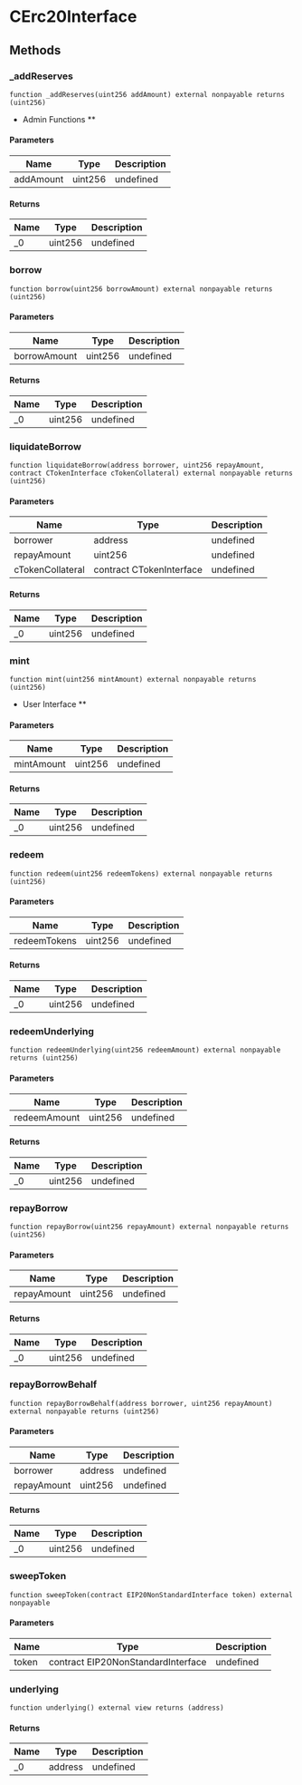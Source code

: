 # CErc20Interface









## Methods

### _addReserves

```solidity
function _addReserves(uint256 addAmount) external nonpayable returns (uint256)
```

* Admin Functions **



#### Parameters

| Name | Type | Description |
|---|---|---|
| addAmount | uint256 | undefined |

#### Returns

| Name | Type | Description |
|---|---|---|
| _0 | uint256 | undefined |

### borrow

```solidity
function borrow(uint256 borrowAmount) external nonpayable returns (uint256)
```





#### Parameters

| Name | Type | Description |
|---|---|---|
| borrowAmount | uint256 | undefined |

#### Returns

| Name | Type | Description |
|---|---|---|
| _0 | uint256 | undefined |

### liquidateBorrow

```solidity
function liquidateBorrow(address borrower, uint256 repayAmount, contract CTokenInterface cTokenCollateral) external nonpayable returns (uint256)
```





#### Parameters

| Name | Type | Description |
|---|---|---|
| borrower | address | undefined |
| repayAmount | uint256 | undefined |
| cTokenCollateral | contract CTokenInterface | undefined |

#### Returns

| Name | Type | Description |
|---|---|---|
| _0 | uint256 | undefined |

### mint

```solidity
function mint(uint256 mintAmount) external nonpayable returns (uint256)
```

* User Interface **



#### Parameters

| Name | Type | Description |
|---|---|---|
| mintAmount | uint256 | undefined |

#### Returns

| Name | Type | Description |
|---|---|---|
| _0 | uint256 | undefined |

### redeem

```solidity
function redeem(uint256 redeemTokens) external nonpayable returns (uint256)
```





#### Parameters

| Name | Type | Description |
|---|---|---|
| redeemTokens | uint256 | undefined |

#### Returns

| Name | Type | Description |
|---|---|---|
| _0 | uint256 | undefined |

### redeemUnderlying

```solidity
function redeemUnderlying(uint256 redeemAmount) external nonpayable returns (uint256)
```





#### Parameters

| Name | Type | Description |
|---|---|---|
| redeemAmount | uint256 | undefined |

#### Returns

| Name | Type | Description |
|---|---|---|
| _0 | uint256 | undefined |

### repayBorrow

```solidity
function repayBorrow(uint256 repayAmount) external nonpayable returns (uint256)
```





#### Parameters

| Name | Type | Description |
|---|---|---|
| repayAmount | uint256 | undefined |

#### Returns

| Name | Type | Description |
|---|---|---|
| _0 | uint256 | undefined |

### repayBorrowBehalf

```solidity
function repayBorrowBehalf(address borrower, uint256 repayAmount) external nonpayable returns (uint256)
```





#### Parameters

| Name | Type | Description |
|---|---|---|
| borrower | address | undefined |
| repayAmount | uint256 | undefined |

#### Returns

| Name | Type | Description |
|---|---|---|
| _0 | uint256 | undefined |

### sweepToken

```solidity
function sweepToken(contract EIP20NonStandardInterface token) external nonpayable
```





#### Parameters

| Name | Type | Description |
|---|---|---|
| token | contract EIP20NonStandardInterface | undefined |

### underlying

```solidity
function underlying() external view returns (address)
```






#### Returns

| Name | Type | Description |
|---|---|---|
| _0 | address | undefined |




